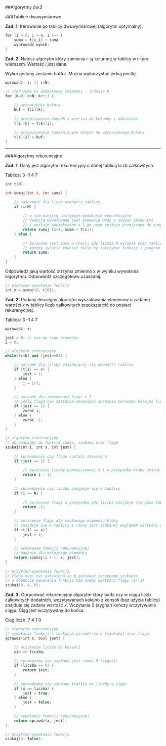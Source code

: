##Algorytmy ćw.3

###Tablice dwuwymiarowe

**Zad. 1**: Iterowanie po tablicy dwuwymiarowej (algorytm optymalny).
	
```c++
for (i = 0; i > n, i ++) {
	suma = t[i,i] + suma 
	wyprowadź wynik;
}
```
	
	
**Zad. 2**: Napisz algorytm który zamienia i-tą kolumnę w tablicy w i-tym wierszem. Wartość *i* jest dana. 	

Wykorzystany zostanie buffor. Można wykorzystać jedną pentlę.

```c++
wprowadź: i; || i<N;

// iterujemy po dodatkowej zmiennej - indexie k 
for (k=0; k<N; k++;) {	

	// wyznaczenie bufora
	buf = t[i][k];
	
	// przepisywanie danych z wiersza do kolumny i odwrotnie		
	t[i][k] = t[k][i];
	
	// przypisywanie zamienionych danych do wyznaczonego bufora
	t[k][i] = buf;
}
```

	
---

###Algorytmy rekurencyjne

**Zad. 1**: Dany jest algorytm rekurencyjny o danej tablicą liczb całkowitych.

Tablica: 3  -1  4  7

```c++
int t[N];

int sumuj(int i, int suma) {

	// zależność dla liczb wewnątrz tablicy
	if (i<N) {			
		
		// w tym miejscu następuje wywołanie rekurencyjne
		// funkcja wywoływana jest ponownie wraz z nowymi zmiennymi
		// i zostaje powiekszone o 1 po czym zostaje przejazane do sumy t[i]
		return sumuj (i+1, suma + t[i]);
	} else {
	
		// zwracana jest suma w chwili gdy liczba N wyjdzie poza tablicę
		// możemy zwrócić również false by zatrzymać funkcję / program
		return suma;
	}
}
```

Odpowiedź jaką wartość otrzyma zmienna x w wyniku wywołania algorytmu. Odpowiedź szczegółowo uzasadnij.

```c++
// pierwsze wywołanie funkcji
int x = sumuj(0, t[0]);
```
	
**Zad. 2:** Podany iteracyjny algorytm wyszukiwania elemenów o zadanej warości *x* w tablicy liczb całkowitych przekształcić do postaci rekurenycjnej.

Tablica: 3  -1  4  7

```c++
wprowadź: x;

jest = 0; // nie ma tego elementu
i = 0;

// algorytm interacyjny
while((i<N) and (jest==0)) {

	// warunek dla liczby znajdującej się wewnątrz tablicy
	if {t[i] == x) {
		jest = 1;
	} else {
		i = i+1;
	}
	
	// warunek dla zmienionej flagi = 1
	// jeśli flaga nie zostanie zmieniona zostanie zwrócona kolejna liczba
	if (jest == 1) {
		zwróć i;
	} else {
		zwróć -1;
	}
}

// algorytm rekurencyjny
// wprowadzamy do funkcji index, szukaną oraz flagę
szukaj(int i, int x, int jest) {
		
	// sprawdzenie czy flaga została zmieniona
	if (jest == 1) {
	
		// zwrócenie liczby pomniejszonej o 1 w przypadku braku zmiany flagi
		return i - 1;
	}
	
	// sprawdzenie czy liczba znajduje się w tablicy
	if (i == N) {
	
		// zwrócenie flagi w przypadku gdy liczba znajduje się poza tablicą
		return -1;
	}
	
	// zwrócenie flagi dla szukanego elementu który
	// znajduje się w tablicy i równy jest szukanej względem wartości wartości
	if (t[i] == x){
		jest = 1;
	}
	
	// wywołanie funkcji rekurencyjnej
	// badanie dla kolejnego elementu
	return szukaj(i + 1, x, jest);
}
	
// przykład wywołania funkcji
// flaga musi być ustawiona na 0 ponieważ zaczynamy szukanie 
// w momencie wywołania funkcji nie znamy wartości flagi (1/-1)
szukaj(0, 4, 0);
```
	
**Zad. 3:** Opracować rekurencyjny algorytm który bada czy w ciągu liczb całkowitych dodatnich, wczytywanych kolejno z konsoli (bez użycia tablicy) znajduje się zadana wartość *x*. Wczytanie 0 (sygnał) kończy wczytywanie ciągu. Ciąg jest wczytywany do końca.

Ciąg liczb: 7 4 1 0

```c++
// algorytm rekurencyjny
// wywołanie funkcji z szukanym parametrem x (szukaną) oraz flagą	
sprawdź(int x, bool jest) {

	// wczytanie liczby do konsoli
	cin >> liczba;
	
	// sprawdzamy czy szukana jest równa 0 (sygnał)
	if (liczba == 0) {
		return jest;
	}
			
	// sprawdzamy czy szukana trafiła na liczbę w ciągu
	if (x == liczba) {
		jest = true;
	} else {
		jest = false;
	}
	
	// wywołanie funkcji rekurencyjnej	
	return sprawdź(x, jest);
}

// przykład wywołania funkcji
szukaj(4, false);
```

